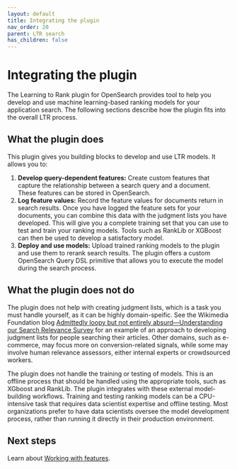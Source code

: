 ```yaml
---
layout: default
title: Integrating the plugin
nav_order: 20
parent: LTR search
has_children: false
---
```


# Integrating the plugin

The Learning to Rank plugin for OpenSearch provides tool to help you develop and use machine learning-based ranking models for your application search. The following sections describe how the plugin fits into the overall LTR process.

## What the plugin does

This plugin gives you building blocks to develop and use LTR models. It allows you to: 

1. **Develop query-dependent features:** Create custom features that capture the relationship between a search query and a document. These features can be stored in OpenSearch.
2. **Log feature values:** Record the feature values for documents return in search results. Once you have logged the feature sets for your documents, you can combine this data with the judgment lists you have developed. This will give you a complete training set that you can use to test and train your ranking models. Tools such as RankLib or XGBoost can then be used to develop a satisfactory model.
3. **Deploy and use models:** Upload trained ranking models to the plugin and use them to rerank search results. The plugin offers a custom OpenSearch Query DSL primitive that allows you to execute the model during the search process.

## What the plugin does not do

The plugin does not help with creating judgment lists, which is a task you must handle yourself, as it can be highly domain-speific. See the Wikimedia Foundation blog [Admittedly loopy but not entirely absurd—Understanding our Search Relevance Survey](https://blog.wikimedia.org/2017/09/19/search-relevance-survey/) for an example of an approach to developing judgment lists for people searching their articles. Other domains, such as e-commerce, may focus more on conversion-related signals, while some may involve human relevance assessors, either internal experts or crowdsourced workers.

The plugin does not handle the training or testing of models. This is an offline process that should be handled using the appropriate tools, such as XGboost and RankLib. The plugin integrates with these external model-building workflows. Training and testing ranking models can be a CPU-intensive task that requires data scientist expertise and offline testing. Most organizations prefer to have data scientists oversee the model development process, rather than running it directly in their production environment.

## Next steps

Learn about [Working with features]({{site.url}}{{site.baseurl}}/search-plugins/ltr/working-with-features/).
